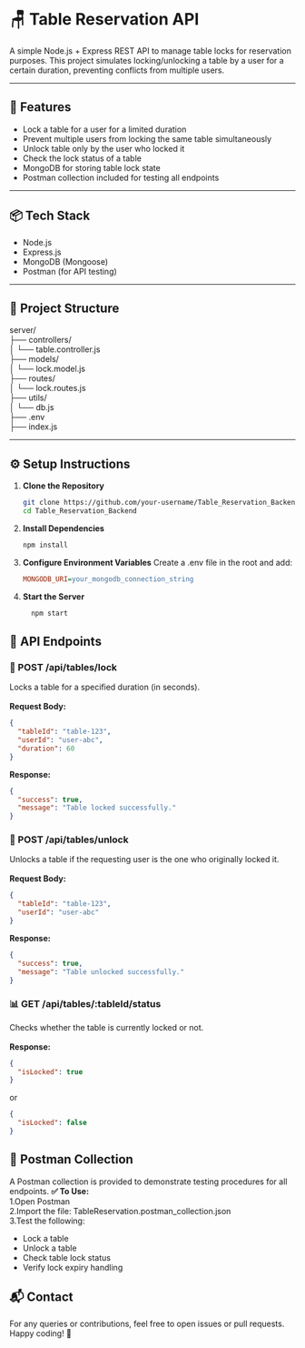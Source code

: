# 🪑 Table Reservation API

A simple Node.js + Express REST API to manage table locks for reservation purposes. This project simulates locking/unlocking a table by a user for a certain duration, preventing conflicts from multiple users.

---

## 🚀 Features

- Lock a table for a user for a limited duration
- Prevent multiple users from locking the same table simultaneously
- Unlock table only by the user who locked it
- Check the lock status of a table
- MongoDB for storing table lock state
- Postman collection included for testing all endpoints

---

## 📦 Tech Stack

- Node.js
- Express.js
- MongoDB (Mongoose)
- Postman (for API testing)

---

## 📁 Project Structure
server/<br>
├── controllers/<br>
│ └── table.controller.js<br>
├── models/<br>
│ └── lock.model.js<br>
├── routes/<br>
│ └── lock.routes.js<br>
├── utils/<br>
│ └── db.js<br>
├── .env<br>
├── index.js<br>


---

## ⚙️ Setup Instructions

1. **Clone the Repository**
   ```bash
   git clone https://github.com/your-username/Table_Reservation_Backend.git
   cd Table_Reservation_Backend
2. **Install Dependencies**   
   ```bash
   npm install
3. **Configure Environment Variables**
     Create a .env file in the root and add:
   ```ini
   MONGODB_URI=your_mongodb_connection_string
   
4. **Start the Server**
   ```bash
     npm start

## 📡 API Endpoints

### **🔐 POST /api/tables/lock**
Locks a table for a specified duration (in seconds).<br><br>
**Request Body:**
```json
{
  "tableId": "table-123",
  "userId": "user-abc",
  "duration": 60
}
```
**Response:**
```json
{
  "success": true,
  "message": "Table locked successfully."
}
```

### **🔐 POST /api/tables/unlock**
Unlocks a table if the requesting user is the one who originally locked it.<br><br>
**Request Body:**
```json
{
  "tableId": "table-123",
  "userId": "user-abc"
}
```
**Response:**
```json
{
  "success": true,
  "message": "Table unlocked successfully."
}
```

### **📊 GET /api/tables/:tableId/status**
Checks whether the table is currently locked or not.<br><br>
**Response:**
```json
{
  "isLocked": true
}
```
or
```json
{
  "isLocked": false
}
```

## 🧪 Postman Collection
A Postman collection is provided to demonstrate testing procedures for all endpoints.
**✅ To Use:** <br>
1.Open Postman<br>
2.Import the file: TableReservation.postman_collection.json<br>
3.Test the following:<br>
   - Lock a table
   - Unlock a table
   - Check table lock status
   - Verify lock expiry handling

## 📬 Contact
For any queries or contributions, feel free to open issues or pull requests. Happy coding! 🎉
